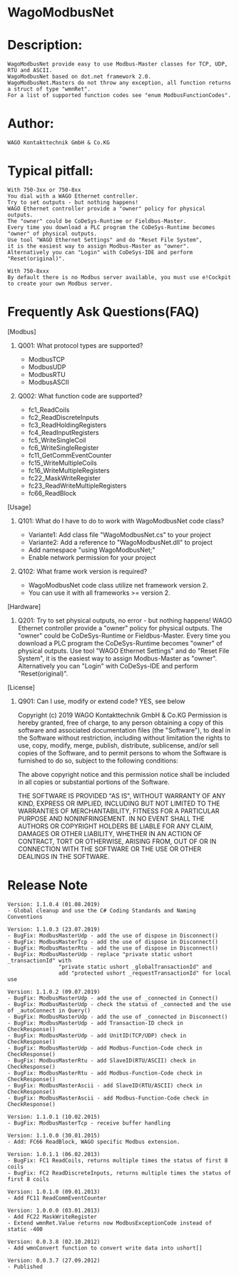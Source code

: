 # WagoModbusNet

# Description:
    WagoModbusNet provide easy to use Modbus-Master classes for TCP, UDP, RTU and ASCII.
    WagoModbusNet based on dot.net framework 2.0.
    WagoModbusNet.Masters do not throw any exception, all function returns a struct of type "wmnRet".
    For a list of supported function codes see "enum ModbusFunctionCodes".     

# Author: 
	WAGO Kontakttechnik GmbH & Co.KG

# Typical pitfall:
    With 750-3xx or 750-8xx
    You dial with a WAGO Ethernet controller.
	Try to set outputs - but nothing happens!
    WAGO Ethernet controller provide a "owner" policy for physical outputs.
    The "owner" could be CoDeSys-Runtime or Fieldbus-Master.
    Every time you download a PLC program the CoDeSys-Runtime becomes "owner" of physical outputs.
    Use tool "WAGO Ethernet Settings" and do "Reset File System",
	it is the easiest way to assign Modbus-Master as "owner".
    Alternatively you can "Login" with CoDeSys-IDE and perform "Reset(original)".

    With 750-8xxx
    By default there is no Modbus server available, you must use e!Cockpit to create your own Modbus server.
	
# Frequently Ask Questions(FAQ)
[Modbus]
1. Q001: What protocol types are supported?
    - ModbusTCP
    - ModbusUDP
    - ModbusRTU
    - ModbusASCII


2. Q002: What function code are supported?
    - fc1_ReadCoils 
    - fc2_ReadDiscreteInputs 
    - fc3_ReadHoldingRegisters
    - fc4_ReadInputRegisters
    - fc5_WriteSingleCoil
    - fc6_WriteSingleRegister
    - fc11_GetCommEventCounter
    - fc15_WriteMultipleCoils
    - fc16_WriteMultipleRegisters
    - fc22_MaskWriteRegister
    - fc23_ReadWriteMultipleRegisters
	- fc66_ReadBlock


[Usage]
1. Q101: What do I have to do to work with WagoModbusNet code class?
    - Variante1: Add class file "WagoModbusNet.cs" to your project 
    - Variante2: Add a reference to "WagoModbusNet.dll" to project
    - Add namespace "using WagoModbusNet;"
    - Enable network permission for your project 

2. Q102: What frame work version is required?
    - WagoModbusNet code class utilize net framework version 2.
    - You can use it with all frameworks >= version 2.


[Hardware]
1. Q201: Try to set physical outputs, no error - but nothing happens!
    WAGO Ethernet controller provide a "owner" policy for physical outputs.
    The "owner" could be CoDeSys-Runtime or Fieldbus-Master.
    Every time you download a PLC program the CoDeSys-Runtime becomes "owner" of physical outputs.
    Use tool "WAGO Ethernet Settings" and do "Reset File System", it is the easiest way to assign Modbus-Master as "owner".
    Alternatively you can "Login" with CoDeSys-IDE and perform "Reset(original)".


[License]
1. Q901: Can I use, modify or extend code?
    YES, see below

    Copyright (c) 2019 WAGO Kontakttechnik GmbH & Co.KG
    Permission is hereby granted, free of charge, to any person obtaining a copy of this software 
    and associated documentation files (the "Software"), to deal in the Software without restriction, 
    including without limitation the rights to use, copy, modify, merge, publish, distribute, 
    sublicense, and/or sell copies of the Software, and to permit persons to whom the Software is 
    furnished to do so, subject to the following conditions:

    The above copyright notice and this permission notice shall be included in all copies or substantial 
    portions of the Software.

    THE SOFTWARE IS PROVIDED "AS IS", WITHOUT WARRANTY OF ANY KIND, EXPRESS OR IMPLIED, INCLUDING BUT 
    NOT LIMITED TO THE WARRANTIES OF MERCHANTABILITY, FITNESS FOR A PARTICULAR PURPOSE AND NONINFRINGEMENT. 
    IN NO EVENT SHALL THE AUTHORS OR COPYRIGHT HOLDERS BE LIABLE FOR ANY CLAIM, DAMAGES OR OTHER LIABILITY, 
    WHETHER IN AN ACTION OF CONTRACT, TORT OR OTHERWISE, ARISING FROM, OUT OF OR IN CONNECTION WITH THE 
    SOFTWARE OR THE USE OR OTHER DEALINGS IN THE SOFTWARE.

# Release Note
	Version: 1.1.0.4 (01.08.2019)
	- Global cleanup and use the C# Coding Standards and Naming Conventions

	Version: 1.1.0.3 (23.07.2019)
	- BugFix: ModbusMasterUdp - add the use of dispose in Disconnect()
	- BugFix: ModbusMasterTcp - add the use of dispose in Disconnect()
	- BugFix: ModbusMasterRtu - add the use of dispose in Disconnect()
	- BugFix: ModbusMasterUdp - replace "private static ushort _transactionId" with 
					"private static ushort _globalTransactionId" and
					add "protected ushort _requestTransactionId" for local use

	Version: 1.1.0.2 (09.07.2019)
	- BugFix: ModbusMasterUdp - add the use of _connected in Connect()
	- BugFix: ModbusMasterUdp - check the status of _connected and the use of _autoConnect in Query()
	- BugFix: ModbusMasterUdp - add the use of _connected in Disconnect()
	- BugFix: ModbusMasterUdp - add Transaction-ID check in CheckResponse()
	- BugFix: ModbusMasterUdp - add UnitID(TCP/UDP) check in CheckResponse()
	- BugFix: ModbusMasterUdp - add Modbus-Function-Code check in CheckResponse()
	- BugFix: ModbusMasterRtu - add SlaveID(RTU/ASCII) check in CheckResponse()
	- BugFix: ModbusMasterRtu - add Modbus-Function-Code check in CheckResponse()
	- BugFix: ModbusMasterAscii - add SlaveID(RTU/ASCII) check in CheckResponse()
	- BugFix: ModbusMasterAscii - add Modbus-Function-Code check in CheckResponse()

	Version: 1.1.0.1 (10.02.2015)
	- BugFix: ModbusMasterTcp - receive buffer handling 

	Version: 1.1.0.0 (30.01.2015)
	- Add: FC66 ReadBlock, WAGO specific Modbus extension. 

	Version: 1.0.1.1 (06.02.2013)
	- BugFix: FC1 ReadCoils, returns multiple times the status of first 8 coils
	- BugFix: FC2 ReadDiscreteInputs, returns multiple times the status of first 8 coils 

	Version: 1.0.1.0 (09.01.2013)
	- Add FC11 ReadCommEventCounter 

	Version: 1.0.0.0 (03.01.2013)
	- Add FC22 MaskWriteRegister 
	- Extend wmnRet.Value returns now ModbusExceptionCode instead of static -400

	Version: 0.0.3.8 (02.10.2012)
	- Add wmnConvert function to convert write data into ushort[]

	Version: 0.0.3.7 (27.09.2012)
	- Published